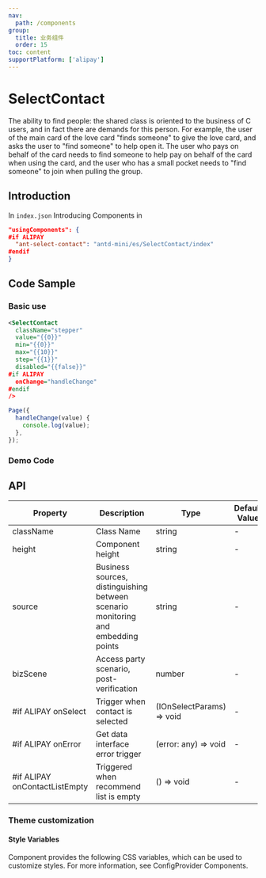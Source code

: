 ```yaml
---
nav:
  path: /components
group:
  title: 业务组件
  order: 15
toc: content
supportPlatform: ['alipay']
---
```


# SelectContact

The ability to find people: the shared class is oriented to the business of C users, and in fact there are demands for this person. For example, the user of the main card of the love card "finds someone" to give the love card, and asks the user to "find someone" to help open it. The user who pays on behalf of the card needs to find someone to help pay on behalf of the card when using the card, and the user who has a small pocket needs to "find someone" to join when pulling the group.

## Introduction

In `index.json` Introducing Components in

```json
"usingComponents": {
#if ALIPAY
  "ant-select-contact": "antd-mini/es/SelectContact/index"
#endif
}
```

## Code Sample

### Basic use

```xml
<SelectContact
  className="stepper"
  value="{{0}}"
  min="{{0}}"
  max="{{10}}"
  step="{{1}}"
  disabled="{{false}}"
#if ALIPAY
  onChange="handleChange"
#endif
/>
```

```js
Page({
  handleChange(value) {
    console.log(value);
  },
});
```

### Demo Code

<code src='../../demo/pages/SelectContact/index'></code>

## API

| Property                      | Description                                                                       | Type                      | Default Value |
| ----------------------------- | --------------------------------------------------------------------------------- | ------------------------- | ------------- |
| className                     | Class Name                                                                        | string                    | -             |
| height                        | Component height                                                                  | string                    | -             |
| source                        | Business sources, distinguishing between scenario monitoring and embedding points | string                    | -             |
| bizScene                      | Access party scenario, post-verification                                          | number                    | -             |
| #if ALIPAY onSelect           | Trigger when contact is selected                                                  | (IOnSelectParams) => void | -             |
| #if ALIPAY onError            | Get data interface error trigger                                                  | (error: any) => void      | -             |
| #if ALIPAY onContactListEmpty | Triggered when recommend list is empty                                            | () => void                | -             |

### Theme customization

#### Style Variables

Component provides the following CSS variables, which can be used to customize styles. For more information, see ConfigProvider Components.
